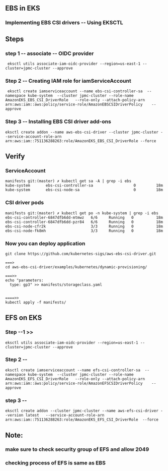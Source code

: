 ## EBS in EKS 

### Implementing EBS CSI drivers -- Using EKSCTL 

## Steps 

### step 1 -- associate -- OIDC provider 

```
 eksctl utils associate-iam-oidc-provider --region=us-east-1 --cluster=jpmc-cluster --approve
```

### Step 2 -- Creating IAM role for iamServiceAccount 

```
 eksctl create iamserviceaccount --name ebs-csi-controller-sa  --namespace kube-system  --cluster jpmc-cluster --role-name AmazonEKS_EBS_CSI_DriverRole   --role-only --attach-policy-arn arn:aws:iam::aws:policy/service-role/AmazonEBSCSIDriverPolicy    --approve
```

### Step 3 -- Installing EBS CSI driver add-ons

```
eksctl create addon --name aws-ebs-csi-driver --cluster jpmc-cluster --service-account-role-arn arn:aws:iam::751136288263:role/AmazonEKS_EBS_CSI_DriverRole --force
```

## Verify 

### ServiceAccount 

```
manifests git:(master) ✗ kubectl get sa -A | grep -i ebs
kube-system       ebs-csi-controller-sa                  0         18m
kube-system       ebs-csi-node-sa                        0         18m
```

### CSI driver pods 

```
manifests git:(master) ✗ kubectl get po -n kube-system | grep -i ebs
ebs-csi-controller-6847dfb6dd-mtmwz   6/6     Running   0          18m
ebs-csi-controller-6847dfb6dd-pzr84   6/6     Running   0          18m
ebs-csi-node-cfr2k                    3/3     Running   0          18m
ebs-csi-node-fk8mh                    3/3     Running   0          18m

```

### Now you can deploy application 

```
git clone https://github.com/kubernetes-sigs/aws-ebs-csi-driver.git

===>
cd aws-ebs-csi-driver/examples/kubernetes/dynamic-provisioning/

===>>
echo "parameters:
  type: gp3" >> manifests/storageclass.yaml


====>>
kubectl apply -f manifests/

```

## EFS on EKS 

### Step --1 >>

```
eksctl utils associate-iam-oidc-provider --region=us-east-1 --cluster=jpmc-cluster --approve
```

### Step 2 --

```
eksctl create iamserviceaccount --name efs-csi-controller-sa  --namespace kube-system  --cluster jpmc-cluster --role-name AmazonEKS_EFS_CSI_DriverRole   --role-only --attach-policy-arn arn:aws:iam::aws:policy/service-role/AmazonEFSCSIDriverPolicy    --approve
```

### step 3 -- 

```
eksctl create addon --cluster jpmc-cluster --name aws-efs-csi-driver --version latest   --service-account-role-arn arn:aws:iam::751136288263:role/AmazonEKS_EFS_CSI_DriverRole  --force
```

## Note: 

### make sure to check security group of EFS and allow 2049 
### checking process of EFS is same as EBS